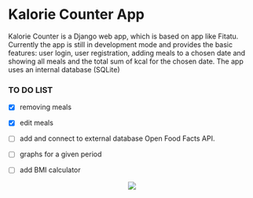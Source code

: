 # Kalorie Counter App

Kalorie Counter is a Django web app, which is based on app like Fitatu. Currently the app is still in development mode and provides the basic features: user login, user registration, adding meals to a chosen date and showing all meals and the total sum of kcal for the chosen date. The app uses an internal database (SQLite)

### TO DO LIST


- [X] removing meals
- [X] edit meals
- [ ] add and connect to external database Open Food Facts API.
- [ ] graphs for a given period
- [ ] add BMI calculator


<p align="center">
  <img src="https://i.gyazo.com/87e63934d8721bfc8f64156b1b096a1f.png">
</p>
